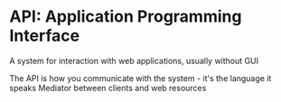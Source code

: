 # API: Application Programming Interface


A system for interaction with web applications, usually without GUI

The API is how you communicate with the system - it's the language it speaks
Mediator between clients and web resources